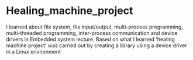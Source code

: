 # Healing_machine_project

I learned about file system, file input/output, multi-process programming, multi-threaded programming,
inter-process communication and device drivers in Embedded system lecture. Based on what I learned 'healing machine project' was carried out
by creating a library using a device driver in a Linux environment
